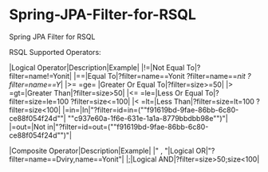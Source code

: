 # Spring-JPA-Filter-for-RSQL
Spring JPA Filter for RSQL 


RSQL Supported Operators:

|Logical Operator|Description|Example|
|!=|Not Equal To|?filter=name!=Yonit|
|==|Equal To|?filter=name==Yonit ?filter=name==*nit ?filter=name==Y*|
|>=  =ge= |Greater Or Equal To|?filter=size>=50|
|>  =gt=|Greater Than|?filter=size>50|
|<=  =le=|Less Or Equal To|?filter=size=le=100 ?filter=size<=100|
|<  =lt=|Less Than|?filter=size=lt=100 ?filter=size<100|
|=in=|In|"?filter=id=in=(""f91619bd-9fae-86bb-6c80-ce88f054f24d""| ""c937e60a-1f6e-631e-1a1a-8779bbdbb98e"")"|
|=out=|Not in|"?filter=id=out=(""f91619bd-9fae-86bb-6c80-ce88f054f24d"")"|

|Composite Operator|Description|Example|
|" , "|Logical OR|"?filter=name==Dviry,name==Yonit"|
|;|Logical AND|?filter=size>50;size<100|